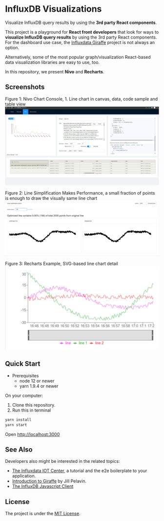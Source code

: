 # InfluxDB Visualizations

Visualize InfluxDB query results by using the **3rd party React components**.

This project is a playground for **React front developers** that look for ways to
**visualize InfluxDB query results** by using the 3rd party React components. For
the dashboard use case, the
[Influxdata Giraffe](https://github.com/influxdata/giraffe) project is not
always an option.

Alternatively, some of the most popular graph/visualization React-based data
visualization libraries are easy to use, too.

In this repository, we present **Nivo** and **Recharts**.

## Screenshots

Figure 1: Nivo Chart Console, 1. Line chart in canvas, data, code sample and table view
![Nivo Chart Console](./img/nivo-screenshot.jpg)

Figure 2: Line Simplification Makes Performance, a small fraction of points is enough to draw the visually same line chart
![Line Simplification Makes Performance](./img/line-simplification.jpg)

Figure 3: Recharts Example, SVG-based line chart detail
![Recharts Example](./img/recharts-detail.jpg)

## Quick Start

* Prerequisites
  * node 12 or newer
  * yarn 1.9.4 or newer

On your computer:

1. Clone this repository.
1. Run this in terminal

```sh
yarn install
yarn start
```

Open <http://localhost:3000>

## See Also

Developers also might be interested in the related topics:

* [The Influxdata IOT Center](https://github.com/bonitoo-io/iot-center-v2), a tutorial and the e2e boilerplate to your application.
* [Introduction to Giraffe](https://www.influxdata.com/blog/introduction-to-giraffe/) by Jill Pelavin.
* [The InfluxDB Javascript Client](https://github.com/influxdata/influxdb-client-js)

## License

The project is under the [MIT License](https://opensource.org/licenses/MIT).
